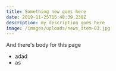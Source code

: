 ```yaml
---
title: Something new goes here
date: 2019-11-25T15:48:39.238Z
description: my description goes here
image: /images/uploads/news_item-03.jpg
---
```

And there's body for this page
- adad
- as
